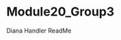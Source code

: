 # Module20_Group3
Diana Handler ReadMe



<!-- New branch for James Moon -->

<!-- New branch for Jimmy Lim -->

<!-- New branch for Sam Ramos -->



